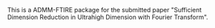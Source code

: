 

This is a ADMM-FTIRE package for the submitted paper "Sufficient Dimension Reduction in Ultrahigh Dimension with Fourier Transform".	
